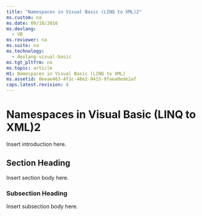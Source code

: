 ```yaml
---
title: "Namespaces in Visual Basic (LINQ to XML)2"
ms.custom: na
ms.date: 09/18/2016
ms.devlang: 
  - VB
ms.reviewer: na
ms.suite: na
ms.technology: 
  - devlang-visual-basic
ms.tgt_pltfrm: na
ms.topic: article
H1: Namespaces in Visual Basic (LINQ to XML)
ms.assetid: 0eeae463-4f1c-48e2-9415-9faea0ede2af
caps.latest.revision: 4
---
```

# Namespaces in Visual Basic (LINQ to XML)2
Insert introduction here.  
  
## Section Heading  
 Insert section body here.  
  
### Subsection Heading  
 Insert subsection body here.